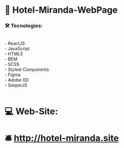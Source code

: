 # 🏨 Hotel-Miranda-WebPage 

### 🛠️ Tecnologies: 
<br/>
- ReactJS <br/>
- JavaScript <br/>
- HTML5 <br/>
- BEM <br/>
- SCSS <br/>
- Styled-Components <br/>
- Figma <br/>
- Adobe XD <br/>
- SwiperJS <br/>
<br/>

# 💻 Web-Site: 

#  🛎️ http://hotel-miranda.site 

                                                                                                                                        
